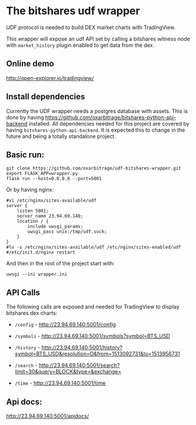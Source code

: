 # The bitshares udf wrapper

UDF protocol is needed to build DEX market charts with TradingView.

This wrapper will expose an udf API set by calling a bitshares witness node with `market_history` plugin enabled to get data from the dex.

## Online demo

http://open-explorer.io/tradingview/

## Install dependencies

Currently the UDF wrapper needs a postgres database with assets. This is done by having https://github.com/oxarbitrage/bitshares-python-api-backend installed.
All dependencies needed for this project are covered by having `bitshares-python-api-backend`. It is expected this to change in the future and being a totally standalone project.

## Basic run:

```
git clone https://github.com/oxarbitrage/udf-bitshares-wrapper.git
export FLASK_APP=wrapper.py
flask run --host=0.0.0.0 --port=5001
```

Or by having nginx:

```
#vi /etc/nginx/sites-available/udf
server {
    listen 5001;
    server_name 23.94.69.140;
    location / {
        include uwsgi_params;
        uwsgi_pass unix:/tmp/udf.sock;
    }
}
#ln -s /etc/nginx/sites-available/udf /etc/nginx/sites-enabled/udf
#/etc/init.d/nginx restart
```

And then in the root of the project start with:

`uwsgi --ini wrapper.ini`

## API Calls

The following calls are exposed and needed for TradingView to display bitshares dex charts:

- `/config` -  http://23.94.69.140:5001/config

- `/symbols` - http://23.94.69.140:5001/symbols?symbol=BTS_USD

- `/history` - http://23.94.69.140:5001/history?symbol=BTS_USD&resolution=D&from=1513092731&to=1513956731

- `/search` - http://23.94.69.140:5001/search?limit=30&query=BLOCK&type=&exchange=

- `/time` - http://23.94.69.140:5001/time

## Api docs:

http://23.94.69.140:5001/apidocs/